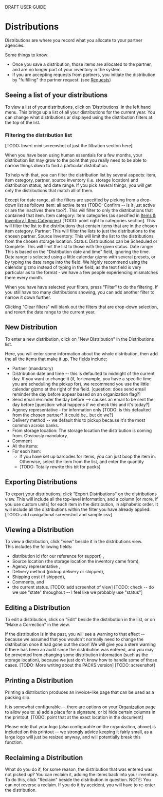 DRAFT USER GUIDE
# Distributions
Distributions are where you record what you allocate to your partner agencies.  

Some things to know:    
* Once you save a distribution,  those items are allocated to the partner, and are no longer part of your inventory in the system. 
* If you are accepting requests from partners,  you initiate the distribution by "fulfilling" the partner request. (see [Requests](essentials_requests.md))

## Seeing a list of your distributions
To view a list of your distributions,  click on 'Distributions' in the left hand menu.  This brings up a list of all your distributions for the current year.   You can change what distributions ar displayed using the distribution filters at the top of the list.


### Filtering the distribution list

[TODO: Insert mini screenshot of just the filtration section here]

When you have been using human essentials for a few months, your distribution list may grow to the point that you really need to be able to narrow things down to find a particular distribution.

To help with that, you can filter the distribution list by several aspects: item, item category, partner, source inventory (i.e. storage location) and distribution status, and date range.
If you pick several things,  you will get only the distributions that match all of them.


Except for date range,  all the filters are specified by picking from a drop-down list as follows
Item: all active items (TODO:  Confirm -- is it just active or are the inactives there too?).  This will filter to only the distributions that contained that item.
Item category:  Item categories (as specified in [Items & Inventory | Item Categories](inventory_items.md)) [TODO:  point right to categories section].  This will filter the list to the distributions that contain items that are in the chosen item category.
Partner:  This will filter the lists to just the distributions to the chosen partner.
Source Inventory:  This will limit the list to the distributions from the chosen storage location.
Status:  Distributions can be Scheduled or Complete. This will limit the list to those with the given status.
Date range:  This is based on the "Distribution date and time" field, ignoring the time.  Date range is selected using a little calendar gizmo with several presets, or by typing the date range into the field.    We highly recommend using the calendar gizmo instead of typing in the field, as the text field is very particular as to the format - we have a few people experiencing mismatches there every month.

When you have have selected your filters,  press "Filter" to do the filtering.  If you still have too many distributions showing, you can add another filter to narrow it down further.

Clicking "Clear filters" will blank out the filters that are drop-down selection, and revert the date range to the current year.

## New Distribution
To enter a new distribution,  click on "New Distribution" in the Distributions list.

Here, you will enter some information about the whole distribution,  then add the all the items that make it up.
The fields include:
- Partner (mandatory)
- Distribution date and time -- this is defaulted to midnight of the current day.  If you want to change it (if, for example, you have a specific time you are scheduling the pickup for), we recommend you use the little calendar gizmo at the right of the field.
[question:  does send email reminder the day before appear based on an organization flag?]
- Send email reminder the day before  --> causes an email to be sent the day before
[question:  what happens if we check this and it's today?]
- Agency representative - for information only  [TODO:  is this defaulted from the chosen partner?  It could be.. but do we?]
- Delivery method -- we default this to pickup because it's the most common across banks.
- From storage location:  The storage location the distribution is coming from.  Obviously mandatory.
- Comment
- All the items:
- For each item:  
  - If you have set up barcodes for items, you can just boop the item in.  Otherwise,  select the item from the list, and enter the quantity
  - [TODO:  Totally rewrite this bit for packs]
## Exporting Distributions
To export your distributions, click "Export Distributions" on the distributions view.  This will include all the top-level information, and a column [or more, if you use custom units] for each item in the distribution,  in alphabetic order.   It will include all the distributions within the filter you have already applied.
[TODO:  add navigational screenshot and sample csv]
## Viewing a Distribution
To view a distribution,  click "view" beside it in the distributions view.   
This includes the following fields:
- distribution id (for our reference for support) ,
- Source location  (the storage location the inventory came from),
- Agency representative ,
- Delivery method (pickup delivery or shipped),
- Shipping cost (if shipped),
- Comments, and 
- the current status. 
[TODO: add screenhot of view]
[TODO:  check -- do we use "state" throughout -- I feel like we probably use "status"]
## Editing a Distribution
To edit a distribution,  click on "Edit" beside the distribution in the list,  or on "Make a Correction" in the view.

If the distribution is in the past,  you will see a warning to that effect -- because we assumed that you wouldn't normally need to change the distribution once it had gone out the door!
We will give you a stern warning if there has been an audit since the distribution was entered, and you may be prevented from changing some distribution information (such as the storage location), because we just don't know how to handle some of those cases.
[TODO:  More writing about the PACKS version]
[TODO:  screenshot]
## Printing a Distribution
Printing a distribution produces an invoice-like page that can be used as a packing slip.   

It is somewhat configurable -- there are options on your [Organization](getting_started_customization.md) page to allow you to: a) add a place for a signature, or b) hide certain columns in the printout.
[TODO:  point that at the exact location in the document]

Please note that your logo (also configurable on the organization, above) is included on this printout -- we strongly advice keeping it fairly small, as a large logo will just be resized anyway, and will potentially break this function.

## Reclaiming a Distribution
What do you do if, for some reason, the distribution that was entered was not picked up?   You can reclaim it,  adding the items back into your inventory.
To do this,  click "Reclaim" beside the distribution in question.
NOTE:  You can not reverse a reclaim.  If you do it by accident, you will have to re-enter the distribution.